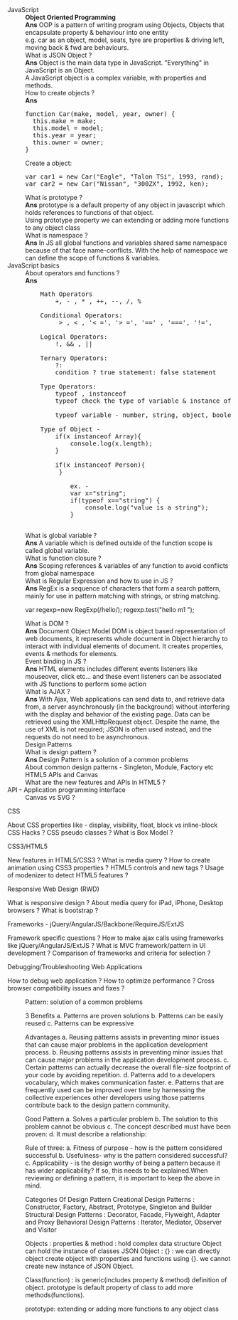 
<dl>

<dt>JavaScript</dt>

<dd><strong>Object Oriented Programming</strong></dd>
<dd>
<strong>Ans</strong>
OOP is a pattern of writing program using Objects, Objects that encapsulate property & behaviour into one entity<br>
e.g. car as an object, model, seats, tyre are properties & driving left, moving back & fwd are behaviours.
</dd>

<dd>What is JSON Object ?</dd>
<dd>
<strong>Ans</strong>
Object is the main data type in JavaScript. "Everything" in JavaScript is an Object.<br>
A JavaScript object is a complex variable, with properties and methods.<br>
</dd>

<dd>How to create objects ?</dd>
<dd>
<strong>Ans</strong>
<pre>
function Car(make, model, year, owner) {
  this.make = make;
  this.model = model;
  this.year = year;
  this.owner = owner;
}
</pre>

Create a object: <br>
<pre>
var car1 = new Car("Eagle", "Talon TSi", 1993, rand);
var car2 = new Car("Nissan", "300ZX", 1992, ken);
</pre>
</dd>

<dd>What is prototype ?</dd>
<dd>
<strong>Ans</strong>
prototype is a default property of any object in javascript which holds references to functions of that object. <br>
Using prototype property we can extending or adding more functions to any object class
</dd>

<dd>What is namespace ?</dd>
<dd>
<strong>Ans</strong>
In JS all global functions and variables shared same namespace because of that face name-conflicts.
With the help of namespace we can define the scope of functions & variables.
<dd>


<dt>JavaScript basics</dt>
<dd>About operators and functions ?</dd>
<dd>
<strong>Ans</strong>

<pre>
    Math Operators
        +, - , * , ++, --, /, %

    Conditional Operators:
         > , < , '< =', '> =', '==' , '===', '!=',

    Logical Operators:
        !, && , ||

    Ternary Operators:
        ?:
        condition ? true statement: false statement

    Type Operators:
        typeof , instanceof
        typeof check the type of variable & instance of check the type of object

        typeof variable - number, string, object, boolean

    Type of Object -
        if(x instanceof Array){
            console.log(x.length);
        }

        if(x instanceof Person){
         }

            ex. -
            var x="string";
            if(typeof x=="string") {
                console.log("value is a string");
            }

</pre>

</dd>

<dd>What is global variable ?</dd>
<dd>
<strong>Ans</strong>
A variable which is defined outside of the function scope is called global variable.
</dd>


<dd>What is function closure ?</dd>
<dd>
<strong>Ans</strong>
Scoping references & variables of any function to avoid conflicts from global namespace
</dd>


<dd>What is Regular Expression and how to use in JS ?</dd>
<dd>
<strong>Ans</strong>
RegEx is a sequence of characters that form a search pattern, mainly for use in pattern matching with strings, or string matching.

 var regexp=new RegExp(/hello/);
        regexp.test("hello m1 ");
<dd>

<dd>What is DOM ?</dd>
<dd>
<strong>Ans</strong>
Document Object Model
DOM is object based representation of web documents,
it represents whole document in Object hierarchy to interact with individual elements of document.
It creates properties, events & methods for elements.
</dd>

<dd>Event binding in JS ?</dd>
<dd>
<strong>Ans</strong>
HTML elements includes different events listeners like mouseover, click etc...
and these event listeners can be associated with JS functions to perform some action
</dd>

<dd>What is AJAX ?</dd>
<dd>
<strong>Ans</strong>
With Ajax, Web applications can send data to, and retrieve data from,
a server asynchronously (in the background) without interfering with the display and behavior of the existing page.
Data can be retrieved using the XMLHttpRequest object.
Despite the name, the use of XML is not required; JSON is often used instead, and the requests do not need to be asynchronous.
</dd>

<dd>Design Patterns</dd>
<dd>What is design pattern ?</dd>
<dd>
<strong>Ans</strong>
Design Pattern is a solution of a common problems
</dd>

<dd>About common design patterns - Singleton, Module, Factory etc</dd>


<dd>HTML5 APIs and Canvas</dd>
<dd>What are the new features and APIs in HTML5 ?</dd>
API - Application programming interface



<dd>Canvas vs SVG ?</dd>

CSS

About CSS properties like - display, visibility, float, block vs inline-block
CSS Hacks ?
CSS pseudo classes ?
What is Box Model ?


CSS3/HTML5

New features in HTML5/CSS3 ?
What is media query ?
How to create animation using CSS3 properties ?
HTML5 controls and new tags ?
Usage of modenizer to detect HTML5 features ?


Responsive Web Design (RWD)

What is responsive design ?
About media query for iPad, iPhone, Desktop browsers ?
What is bootstrap ?


Frameworks -  jQuery/AngularJS/Backbone/RequireJS/ExtJS

Framework specific questions ?
How to make ajax calls using frameworks like jQuery/AngularJS/ExtJS ?
What is MVC framework/pattern in UI development ?
Comparison of frameworks and criteria for selection ?


Debugging/Troubleshooting Web Applications

How to debug web application ?
How to optimize performance ?
Cross browser compatibility issues and fixes ?

</dl>











<dd>
Pattern: solution of a common problems

3 Benefits
a. Patterns are proven solutions
b. Patterns can be easily reused
c. Patterns can be expressive

Advantages
a. Reusing patterns assists in preventing minor issues that can cause major problems in the application development process.
b. Reusing patterns assists in preventing minor issues that can cause major problems in the application development process.
c. Certain patterns can actually decrease the overall file-size footprint of your code by avoiding repetition.
d. Patterns add to a developers vocabulary, which makes communication faster.
e. Patterns that are frequently used can be improved over time by harnessing the collective experiences other developers using those patterns contribute back to the design pattern community.

Good Pattern
a. Solves a particular problem
b. The solution to this problem cannot be obvious
c. The concept described must have been proven:
d. It must describe a relationship:

Rule of three:
a. Fitness of purpose - how is the pattern considered successful
b. Usefulness- why is the pattern considered successful?
c. Applicability - is the design worthy of being a pattern because it has wider applicability? If so, this needs to be explained.When reviewing or defining a pattern, it is important to keep the above in mind.


Categories Of Design Pattern
Creational Design Patterns :  Constructor, Factory, Abstract, Prototype, Singleton and Builder
Structural Design Patterns : Decorator, Facade, Flyweight, Adapter and Proxy
Behavioral Design Patterns : Iterator, Mediator, Observer and Visitor


Objects : properties & method : hold complex data structure
Object can hold the instance of classes
JSON Object : {} : we can directly object create object with properties and functions using {}. we cannot create new instance of JSON Object.

Class(function) : is generic(includes property & method) definition of object.
prototype is default property of class to add more methods(functions).

prototype: extending or adding more functions to any object class







</dd>
